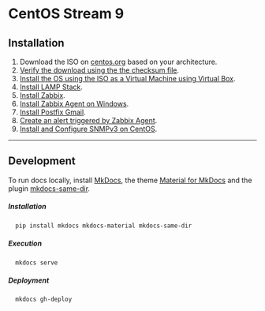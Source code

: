 # CentOS Stream 9

## Installation

1. Download the ISO on [centos.org](https://centos.org/download/) based on your architecture.
2. [Verify the download using the the checksum file](./tutorials/install-centos/README.md#verify-hash).
3. [Install the OS using the ISO as a Virtual Machine using Virtual Box](./tutorials/install-centos).
4. [Install LAMP Stack](./tutorials/install-LAMP-stack).
5. [Install Zabbix](./tutorials/install-zabbix/).
6. [Install Zabbix Agent on Windows](./tutorials/install-zabbix-agent-windows/).
7. [Install Postfix Gmail](./tutorials/install-postfix-gmail/).
8. [Create an alert triggered by Zabbix Agent](./tutorials/trigger-alert-zabbix).
9. [Install and Configure SNMPv3 on CentOS](./tutorials/install-config-SNMPv3/).

---

## Development

To run docs locally, install <a href="https://www.mkdocs.org/getting-started/" target="_blank">MkDocs</a>, the theme <a href="https://squidfunk.github.io/mkdocs-material/" target="_blank">Material for MkDocs</a> and the plugin <a href="https://github.com/oprypin/mkdocs-same-dir" target="_blank">mkdocs-same-dir</a>.

##### Installation

```bash
  pip install mkdocs mkdocs-material mkdocs-same-dir
```

##### Execution

```bash
  mkdocs serve
```

##### Deployment

```bash
  mkdocs gh-deploy
```
